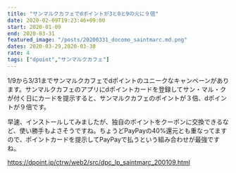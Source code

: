 ```yaml
---
title: "サンマルクカフェでdポイントが3と0と9の火に９倍"
date: 2020-02-09T19:23:46+09:00
start: 2020-01-09
end: 2020-03-31
featured_image: "/posts/20200331_docomo_saintmarc.md.png"
dates: 2020-03-29,2020-03-30
rate: 4
tags: ["dpoint","サンマルクカフェ"]
---
```


1/9から3/31までサンマルクカフェでdポイントのユニークなキャンペーンがあります。サンマルクカフェのアプリにdポイントカードを登録してサン・マル・クが付く日にカードを提示すると、サンマルクカフェのポイントが３倍、dポイントが９倍です。

早速、インストールしてみましたが、独自のポイントをクーポンに交換できるなど、使い勝手もよさそうですね。ちょうどPayPayの40%還元とも重なってますので、ポイントカードを提示してPayPayで払うという組み合わせが最強ですね。

https://dpoint.jp/ctrw/web2/src/dpc_lp_saintmarc_200109.html
